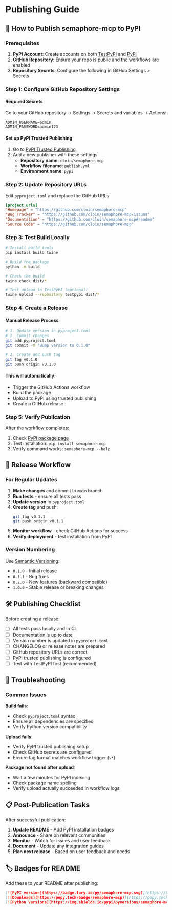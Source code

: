 # Publishing Guide

## 🚀 How to Publish semaphore-mcp to PyPI

### Prerequisites

1. **PyPI Account**: Create accounts on both [TestPyPI](https://test.pypi.org) and [PyPI](https://pypi.org)
2. **GitHub Repository**: Ensure your repo is public and the workflows are enabled
3. **Repository Secrets**: Configure the following in GitHub Settings > Secrets

### Step 1: Configure GitHub Repository Settings

#### Required Secrets
Go to your GitHub repository → Settings → Secrets and variables → Actions:

```
ADMIN_USERNAME=admin
ADMIN_PASSWORD=admin123
```

#### Set up PyPI Trusted Publishing
1. Go to [PyPI Trusted Publishing](https://pypi.org/manage/account/publishing/)
2. Add a new publisher with these settings:
   - **Repository name**: `cloin/semaphore-mcp`
   - **Workflow filename**: `publish.yml`
   - **Environment name**: `pypi`

### Step 2: Update Repository URLs

Edit `pyproject.toml` and replace the GitHub URLs:
```toml
[project.urls]
"Homepage" = "https://github.com/cloin/semaphore-mcp"
"Bug Tracker" = "https://github.com/cloin/semaphore-mcp/issues"
"Documentation" = "https://github.com/cloin/semaphore-mcp#readme"
"Source Code" = "https://github.com/cloin/semaphore-mcp"
```

### Step 3: Test Build Locally

```bash
# Install build tools
pip install build twine

# Build the package
python -m build

# Check the build
twine check dist/*

# Test upload to TestPyPI (optional)
twine upload --repository testpypi dist/*
```

### Step 4: Create a Release

#### Manual Release Process
```bash
# 1. Update version in pyproject.toml
# 2. Commit changes
git add pyproject.toml
git commit -m "Bump version to 0.1.0"

# 3. Create and push tag
git tag v0.1.0
git push origin v0.1.0
```

#### This will automatically:
- Trigger the GitHub Actions workflow
- Build the package
- Upload to PyPI using trusted publishing
- Create a GitHub release

### Step 5: Verify Publication

After the workflow completes:

1. Check [PyPI package page](https://pypi.org/project/semaphore-mcp/)
2. Test installation: `pip install semaphore-mcp`
3. Verify command works: `semaphore-mcp --help`

## 🔄 Release Workflow

### For Regular Updates

1. **Make changes** and commit to `main` branch
2. **Run tests** - ensure all tests pass
3. **Update version** in `pyproject.toml`
4. **Create tag** and push:
   ```bash
   git tag v0.1.1
   git push origin v0.1.1
   ```
5. **Monitor workflow** - check GitHub Actions for success
6. **Verify deployment** - test installation from PyPI

### Version Numbering

Use [Semantic Versioning](https://semver.org/):
- `0.1.0` - Initial release
- `0.1.1` - Bug fixes
- `0.2.0` - New features (backward compatible)
- `1.0.0` - Stable release or breaking changes

## 🛠️ Publishing Checklist

Before creating a release:

- [ ] All tests pass locally and in CI
- [ ] Documentation is up to date
- [ ] Version number is updated in `pyproject.toml`
- [ ] CHANGELOG or release notes are prepared
- [ ] GitHub repository URLs are correct
- [ ] PyPI trusted publishing is configured
- [ ] Test with TestPyPI first (recommended)

## 🔧 Troubleshooting

### Common Issues

**Build fails**:
- Check `pyproject.toml` syntax
- Ensure all dependencies are specified
- Verify Python version compatibility

**Upload fails**:
- Verify PyPI trusted publishing setup
- Check GitHub secrets are configured
- Ensure tag format matches workflow trigger (`v*`)

**Package not found after upload**:
- Wait a few minutes for PyPI indexing
- Check package name spelling
- Verify upload actually succeeded in workflow logs

## 📋 Post-Publication Tasks

After successful publication:

1. **Update README** - Add PyPI installation badges
2. **Announce** - Share on relevant communities
3. **Monitor** - Watch for issues and user feedback
4. **Document** - Update any integration guides
5. **Plan next release** - Based on user feedback and needs

## 🏷️ Badges for README

Add these to your README after publishing:

```markdown
[![PyPI version](https://badge.fury.io/py/semaphore-mcp.svg)](https://badge.fury.io/py/semaphore-mcp)
[![Downloads](https://pepy.tech/badge/semaphore-mcp)](https://pepy.tech/project/semaphore-mcp)
[![Python Versions](https://img.shields.io/pypi/pyversions/semaphore-mcp.svg)](https://pypi.org/project/semaphore-mcp/)
```
